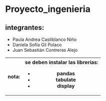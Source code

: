 # Proyecto_ingenieria
<h2>integrantes:</h2>
<ul>
  <li>Paula Andrea Castiblanco Niño</li>
  <li>Daniela Sofía Gil Polaco </li>
  <li>Juan Sebastián Contreras Alejo </li>
 </ul>
 
<table>
  <tr>
  <th>nota:</th>
  <th>
      se deben instalar las librerías:
      <ul>
          <li>pandas
          <li>tabulate
          <li>display
      </ul>
    </th>
  </tr>
